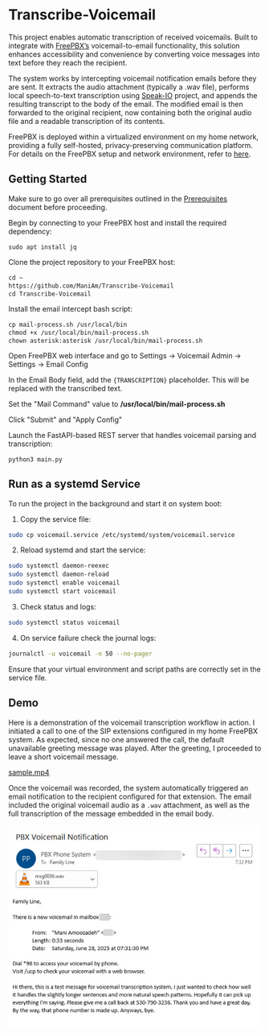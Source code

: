 
# Transcribe-Voicemail

This project enables automatic transcription of received voicemails. Built to integrate with [FreePBX’s](https://www.freepbx.org/) voicemail-to-email functionality, this solution enhances accessibility and convenience by converting voice messages into text before they reach the recipient.

The system works by intercepting voicemail notification emails before they are sent. It extracts the audio attachment (typically a .wav file), performs local speech-to-text transcription using [Speak-IO](https://github.com/ManiAm/Speak-IO) project, and appends the resulting transcript to the body of the email. The modified email is then forwarded to the original recipient, now containing both the original audio file and a readable transcription of its contents.

FreePBX is deployed within a virtualized environment on my home network, providing a fully self-hosted, privacy-preserving communication platform. For details on the FreePBX setup and network environment, refer to [here](https://blog.homelabtech.dev/content/Self-hosted_PBX.html).

## Getting Started

Make sure to go over all prerequisites outlined in the [Prerequisites](Prerequisites.md) document before proceeding.

Begin by connecting to your FreePBX host and install the required dependency:

    sudo apt install jq

Clone the project repository to your FreePBX host:

    cd ~
    https://github.com/ManiAm/Transcribe-Voicemail
    cd Transcribe-Voicemail

Install the email intercept bash script:

    cp mail-process.sh /usr/local/bin
    chmod +x /usr/local/bin/mail-process.sh
    chown asterisk:asterisk /usr/local/bin/mail-process.sh

Open FreePBX web interface and go to Settings -> Voicemail Admin -> Settings -> Email Config

In the Email Body field, add the `{TRANSCRIPTION}` placeholder. This will be replaced with the transcribed text.

Set the "Mail Command" value to **/usr/local/bin/mail-process.sh**

Click "Submit" and "Apply Config"

Launch the FastAPI-based REST server that handles voicemail parsing and transcription:

    python3 main.py

## Run as a systemd Service

To run the project in the background and start it on system boot:

1. Copy the service file:

```bash
sudo cp voicemail.service /etc/systemd/system/voicemail.service
```

2. Reload systemd and start the service:

```bash
sudo systemctl daemon-reexec
sudo systemctl daemon-reload
sudo systemctl enable voicemail
sudo systemctl start voicemail
```

3. Check status and logs:

```bash
sudo systemctl status voicemail
```

4. On service failure check the journal logs:

```bash
journalctl -u voicemail -n 50 --no-pager
```

Ensure that your virtual environment and script paths are correctly set in the service file.

## Demo

Here is a demonstration of the voicemail transcription workflow in action. I initiated a call to one of the SIP extensions configured in my home FreePBX system. As expected, since no one answered the call, the default unavailable greeting message was played. After the greeting, I proceeded to leave a short voicemail message.

[sample.mp4](https://github.com/user-attachments/assets/45e0e76c-d80f-4502-a4a2-189f82b10af6)

Once the voicemail was recorded, the system automatically triggered an email notification to the recipient configured for that extension. The email included the original voicemail audio as a `.wav` attachment, as well as the full transcription of the message embedded in the email body.

<img src="pics/demo.jpg" alt="demo" width="550">
